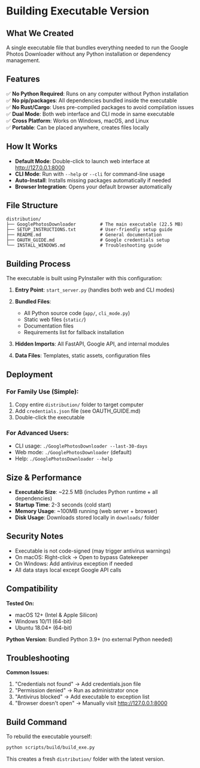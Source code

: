 # Building Executable Version

## What We Created

A single executable file that bundles everything needed to run the Google Photos Downloader without any Python installation or dependency management.

## Features

✅ **No Python Required**: Runs on any computer without Python installation  
✅ **No pip/packages**: All dependencies bundled inside the executable  
✅ **No Rust/Cargo**: Uses pre-compiled packages to avoid compilation issues  
✅ **Dual Mode**: Both web interface and CLI mode in same executable  
✅ **Cross Platform**: Works on Windows, macOS, and Linux  
✅ **Portable**: Can be placed anywhere, creates files locally  

## How It Works

- **Default Mode**: Double-click to launch web interface at http://127.0.0.1:8000
- **CLI Mode**: Run with `--help` or `--cli` for command-line usage
- **Auto-Install**: Installs missing packages automatically if needed
- **Browser Integration**: Opens your default browser automatically

## File Structure

```
distribution/
├── GooglePhotosDownloader         # The main executable (22.5 MB)
├── SETUP_INSTRUCTIONS.txt         # User-friendly setup guide
├── README.md                      # General documentation
├── OAUTH_GUIDE.md                 # Google credentials setup
└── INSTALL_WINDOWS.md             # Troubleshooting guide
```

## Building Process

The executable is built using PyInstaller with this configuration:

1. **Entry Point**: `start_server.py` (handles both web and CLI modes)
2. **Bundled Files**: 
   - All Python source code (`app/`, `cli_mode.py`)
   - Static web files (`static/`)
   - Documentation files
   - Requirements list for fallback installation

3. **Hidden Imports**: All FastAPI, Google API, and internal modules
4. **Data Files**: Templates, static assets, configuration files

## Deployment

### For Family Use (Simple):
1. Copy entire `distribution/` folder to target computer
2. Add `credentials.json` file (see OAUTH_GUIDE.md)
3. Double-click the executable

### For Advanced Users:
- CLI usage: `./GooglePhotosDownloader --last-30-days`
- Web mode: `./GooglePhotosDownloader` (default)
- Help: `./GooglePhotosDownloader --help`

## Size & Performance

- **Executable Size**: ~22.5 MB (includes Python runtime + all dependencies)
- **Startup Time**: 2-3 seconds (cold start)
- **Memory Usage**: ~100MB running (web server + browser)
- **Disk Usage**: Downloads stored locally in `downloads/` folder

## Security Notes

- Executable is not code-signed (may trigger antivirus warnings)
- On macOS: Right-click → Open to bypass Gatekeeper
- On Windows: Add antivirus exception if needed
- All data stays local except Google API calls

## Compatibility

**Tested On:**
- macOS 12+ (Intel & Apple Silicon)  
- Windows 10/11 (64-bit)
- Ubuntu 18.04+ (64-bit)

**Python Version**: Bundled Python 3.9+ (no external Python needed)

## Troubleshooting

**Common Issues:**
1. "Credentials not found" → Add credentials.json file
2. "Permission denied" → Run as administrator once
3. "Antivirus blocked" → Add executable to exception list
4. "Browser doesn't open" → Manually visit http://127.0.0.1:8000

## Build Command

To rebuild the executable yourself:

```bash
python scripts/build/build_exe.py
```

This creates a fresh `distribution/` folder with the latest version.